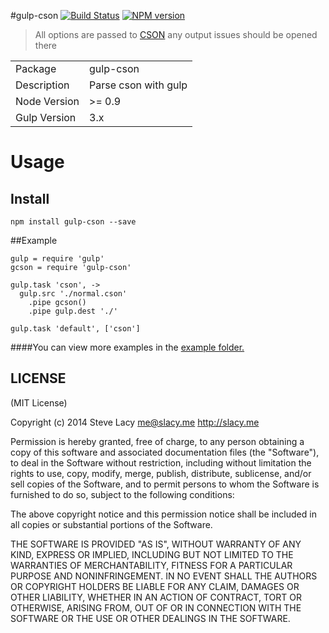 #gulp-cson
[![Build Status](https://travis-ci.org/stevelacy/gulp-cson.png?branch=master)](https://travis-ci.org/stevelacy/gulp-cson)
[![NPM version](https://badge.fury.io/js/gulp-cson.png)](http://badge.fury.io/js/gulp-cson)

>  All options are passed to [CSON](https://github.com/bevry/cson) any output issues should be opened there

<table>
<tr> 
<td>Package</td><td>gulp-cson</td>
</tr>
<tr>
<td>Description</td>
<td>Parse cson with gulp</td>
</tr>
<tr>
<td>Node Version</td>
<td>>= 0.9</td>
</tr>
<tr>
<td>Gulp Version</td>
<td>3.x</td>
</tr>
</table>

# Usage

## Install

```
npm install gulp-cson --save
```
##Example

```coffee-script
gulp = require 'gulp'
gcson = require 'gulp-cson'

gulp.task 'cson', ->
  gulp.src './normal.cson'
    .pipe gcson()
    .pipe gulp.dest './'

gulp.task 'default', ['cson']
```

####You can view more examples in the [example folder.](https://github.com/stevelacy/gulp-cson/tree/master/examples)



## LICENSE

(MIT License)

Copyright (c) 2014 Steve Lacy <me@slacy.me> http://slacy.me

Permission is hereby granted, free of charge, to any person obtaining
a copy of this software and associated documentation files (the
"Software"), to deal in the Software without restriction, including
without limitation the rights to use, copy, modify, merge, publish,
distribute, sublicense, and/or sell copies of the Software, and to
permit persons to whom the Software is furnished to do so, subject to
the following conditions:

The above copyright notice and this permission notice shall be
included in all copies or substantial portions of the Software.

THE SOFTWARE IS PROVIDED "AS IS", WITHOUT WARRANTY OF ANY KIND,
EXPRESS OR IMPLIED, INCLUDING BUT NOT LIMITED TO THE WARRANTIES OF
MERCHANTABILITY, FITNESS FOR A PARTICULAR PURPOSE AND
NONINFRINGEMENT. IN NO EVENT SHALL THE AUTHORS OR COPYRIGHT HOLDERS BE
LIABLE FOR ANY CLAIM, DAMAGES OR OTHER LIABILITY, WHETHER IN AN ACTION
OF CONTRACT, TORT OR OTHERWISE, ARISING FROM, OUT OF OR IN CONNECTION
WITH THE SOFTWARE OR THE USE OR OTHER DEALINGS IN THE SOFTWARE.
